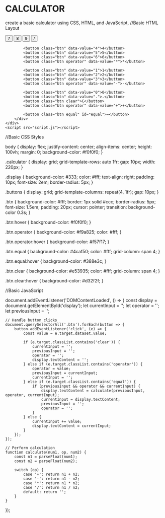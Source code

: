 # CALCULATOR
create a basic calculator using CSS, HTML, and JavaScript,
//Basic HTML Layout
<!DOCTYPE html>
<html lang="en">
<head>
    <meta charset="UTF-8">
    <meta name="viewport" content="width=device-width, initial-scale=1.0">
    <title>Basic Calculator</title>
    <link rel="stylesheet" href="styles.css">
</head>
<body>
    <div class="calculator">
        <div class="display" id="display"></div>
        <div class="buttons">
            <button class="btn" data-value="7">7</button>
            <button class="btn" data-value="8">8</button>
            <button class="btn" data-value="9">9</button>
            <button class="btn operator" data-value="/">/</button>

            <button class="btn" data-value="4">4</button>
            <button class="btn" data-value="5">5</button>
            <button class="btn" data-value="6">6</button>
            <button class="btn operator" data-value="*">*</button>

            <button class="btn" data-value="1">1</button>
            <button class="btn" data-value="2">2</button>
            <button class="btn" data-value="3">3</button>
            <button class="btn operator" data-value="-">-</button>

            <button class="btn" data-value="0">0</button>
            <button class="btn" data-value=".">.</button>
            <button class="btn clear">C</button>
            <button class="btn operator" data-value="+">+</button>

            <button class="btn equal" id="equal">=</button>
        </div>
    </div>
    <script src="script.js"></script>
</body>
</html>


//Basic CSS Styles



body {
    display: flex;
    justify-content: center;
    align-items: center;
    height: 100vh;
    margin: 0;
    background-color: #f0f0f0;
}

.calculator {
    display: grid;
    grid-template-rows: auto 1fr;
    gap: 10px;
    width: 220px;
}

.display {
    background-color: #333;
    color: #fff;
    text-align: right;
    padding: 10px;
    font-size: 2em;
    border-radius: 5px;
}

.buttons {
    display: grid;
    grid-template-columns: repeat(4, 1fr);
    gap: 10px;
}

.btn {
    background-color: #fff;
    border: 1px solid #ccc;
    border-radius: 5px;
    font-size: 1.5em;
    padding: 20px;
    cursor: pointer;
    transition: background-color 0.3s;
}

.btn:hover {
    background-color: #f0f0f0;
}

.btn.operator {
    background-color: #f9a825;
    color: #fff;
}

.btn.operator:hover {
    background-color: #f57f17;
}

.btn.equal {
    background-color: #4caf50;
    color: #fff;
    grid-column: span 4;
}

.btn.equal:hover {
    background-color: #388e3c;
}

.btn.clear {
    background-color: #e53935;
    color: #fff;
    grid-column: span 4;
}

.btn.clear:hover {
    background-color: #d32f2f;
}



//Basic JavaScript



document.addEventListener('DOMContentLoaded', () => {
    const display = document.getElementById('display');
    let currentInput = '';
    let operator = '';
    let previousInput = '';
    
    // Handle button clicks
    document.querySelectorAll('.btn').forEach(button => {
        button.addEventListener('click', (e) => {
            const value = e.target.dataset.value;

            if (e.target.classList.contains('clear')) {
                currentInput = '';
                previousInput = '';
                operator = '';
                display.textContent = '';
            } else if (e.target.classList.contains('operator')) {
                operator = value;
                previousInput = currentInput;
                currentInput = '';
            } else if (e.target.classList.contains('equal')) {
                if (previousInput && operator && currentInput) {
                    display.textContent = calculate(previousInput, operator, currentInput);
                    currentInput = display.textContent;
                    previousInput = '';
                    operator = '';
                }
            } else {
                currentInput += value;
                display.textContent = currentInput;
            }
        });
    });

    // Perform calculation
    function calculate(num1, op, num2) {
        const n1 = parseFloat(num1);
        const n2 = parseFloat(num2);
        
        switch (op) {
            case '+': return n1 + n2;
            case '-': return n1 - n2;
            case '*': return n1 * n2;
            case '/': return n1 / n2;
            default: return '';
        }
    }
});

